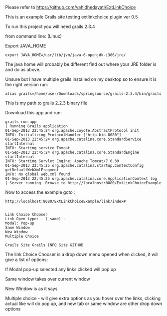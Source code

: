 Please refer to https://github.com/vahidhedayati/ExtLinkChoice

This is an example Grails site testing extlinkchoice plugin ver 0.5


To run this project you will need grails 2.3.4

from command line: (Linux)

Export JAVA_HOME

    export JAVA_HOME=/usr/lib/jvm/java-6-openjdk-i386/jre/   
    
The java home will probably be different find out where your JRE folder is and do as above..
    
    
    
Unsure but I have multiple grails installed on my desktop so to ensure it is the right version run:
 
    alias grails=/home/user/Downloads/springsource/grails-2.3.4/bin/grails


This is my path to grails 2.2.3 binary file


Download this app and run:

    grails run-app
    | Running Grails application
    01-Sep-2013 22:45:24 org.apache.coyote.AbstractProtocol init
    INFO: Initializing ProtocolHandler ["http-bio-8080"]
    01-Sep-2013 22:45:24 org.apache.catalina.core.StandardService startInternal
    INFO: Starting service Tomcat
    01-Sep-2013 22:45:24 org.apache.catalina.core.StandardEngine startInternal
    INFO: Starting Servlet Engine: Apache Tomcat/7.0.39
    01-Sep-2013 22:45:25 org.apache.catalina.startup.ContextConfig getDefaultWebXmlFragment
    INFO: No global web.xml found
    01-Sep-2013 22:45:25 org.apache.catalina.core.ApplicationContext log
    | Server running. Browse to http://localhost:8080/ExtLinkChoiceExample


Now to access the example goto :

    http://localhost:8080/ExtLinkChoiceExample/link/index#


    Link Choice Chooser
    Link Open type: - (_same) -
    Modal: Pop-up
    Same Window
    New Window
    Multiple Choice

    Grails Site Grails INFO Site GITHUB



The link Choice Chooser is a drop down menu opened when clicked, it will give a list of options:

If Modal pop-up selected any links clicked will pop up

Same window takes over current window

New Window is as it says

Multiple choice - will give extra options as you hover over the links, clicking actual like will do pop up, and new tab or same window are other drop down options

